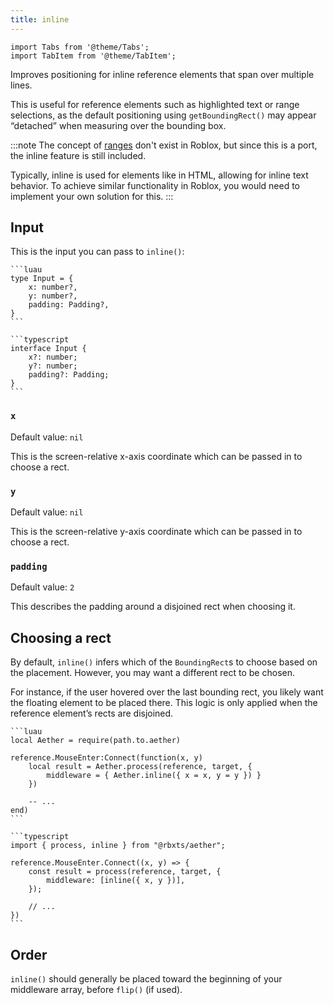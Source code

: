 ```yaml
---
title: inline
---
```


```mdx-code-block
import Tabs from '@theme/Tabs';
import TabItem from '@theme/TabItem';
```

Improves positioning for inline reference elements that span over multiple lines.

This is useful for reference elements such as highlighted text or range selections, as the default positioning using `getBoundingRect()` may appear “detached” when measuring over the bounding box.

:::note
The concept of [ranges](https://developer.mozilla.org/en-US/docs/Web/API/Range) don't exist in Roblox, but since this is a port, the inline feature is still included.

Typically, inline is used for elements like <span> in HTML, allowing for inline text behavior. To achieve similar functionality in Roblox, you would need to implement your own solution for this.
:::

## Input

This is the input you can pass to `inline()`:

<Tabs groupId="package-manager">
  <TabItem value="wally" label="luau" default>

    ```luau
    type Input = {
        x: number?,
        y: number?,
        padding: Padding?,
    }
    ```

  </TabItem>

  <TabItem value="roblox-ts" label="roblox-ts">

    ```typescript
    interface Input {
        x?: number;
        y?: number;
        padding?: Padding;
    }
    ```

  </TabItem>
</Tabs>

### `x`

Default value: `nil`

This is the screen-relative x-axis coordinate which can be passed in to choose a rect.

### `y`

Default value: `nil`

This is the screen-relative y-axis coordinate which can be passed in to choose a rect.

### `padding`

Default value: `2`

This describes the padding around a disjoined rect when choosing it.

## Choosing a rect

By default, `inline()` infers which of the `BoundingRect`s to choose based on the placement. However, you may want a different rect to be chosen.

For instance, if the user hovered over the last bounding rect, you likely want the floating element to be placed there. This logic is only applied when the reference element’s rects are disjoined.

<Tabs groupId="package-manager">
  <TabItem value="wally" label="luau" default>

    ```luau
    local Aether = require(path.to.aether)

    reference.MouseEnter:Connect(function(x, y)
        local result = Aether.process(reference, target, {
            middleware = { Aether.inline({ x = x, y = y }) }
        })

        -- ...
    end)
    ```

  </TabItem>

  <TabItem value="roblox-ts" label="roblox-ts">

    ```typescript
    import { process, inline } from "@rbxts/aether";

    reference.MouseEnter.Connect((x, y) => {
        const result = process(reference, target, {
            middleware: [inline({ x, y })],
        });

        // ...
    })
    ```

  </TabItem>
</Tabs>

## Order

`inline()` should generally be placed toward the beginning of your middleware array, before `flip()` (if used).
